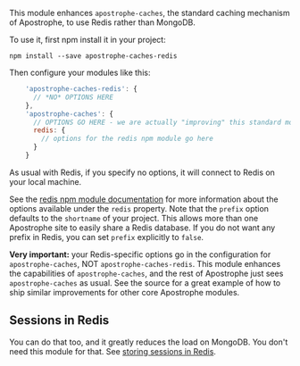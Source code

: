 This module enhances `apostrophe-caches`, the standard caching mechanism of Apostrophe, to use Redis rather than MongoDB.

To use it, first npm install it in your project:

```
npm install --save apostrophe-caches-redis
```

Then configure your modules like this:

```javascript
    'apostrophe-caches-redis': {
      // *NO* OPTIONS HERE
    },
    'apostrophe-caches': {
      // OPTIONS GO HERE - we are actually "improving" this standard module
      redis: {
        // options for the redis npm module go here
      }
    }
```

As usual with Redis, if you specify no options, it will connect to Redis on your local machine.

See the [redis npm module documentation](https://www.npmjs.com/package/redis) for more information about the options available under the `redis` property. Note that the `prefix` option defaults to the `shortname` of your project. This allows more than one Apostrophe site to easily share a Redis database. If you do not want any prefix in Redis, you can set `prefix` explicitly to `false`.

**Very important:** your Redis-specific options go in the configuration for `apostrophe-caches`, NOT `apostrophe-caches-redis`. This module enhances the capabilities of `apostrophe-caches`, and the rest of Apostrophe just sees `apostrophe-caches` as usual. See the source for a great example of how to ship similar improvements for other core Apostrophe modules.

## Sessions in Redis

You can do that too, and it greatly reduces the load on MongoDB. You don't need this module for that. See [storing sessions in Redis](https://v2.docs.apostrophecms.org/howtos/storing-sessions-in-redis.html).

